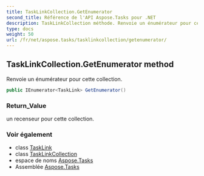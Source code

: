 ```yaml
---
title: TaskLinkCollection.GetEnumerator
second_title: Référence de l'API Aspose.Tasks pour .NET
description: TaskLinkCollection méthode. Renvoie un énumérateur pour cette collection.
type: docs
weight: 50
url: /fr/net/aspose.tasks/tasklinkcollection/getenumerator/
---
```

## TaskLinkCollection.GetEnumerator method

Renvoie un énumérateur pour cette collection.

```csharp
public IEnumerator<TaskLink> GetEnumerator()
```

### Return_Value

un recenseur pour cette collection.

### Voir également

* class [TaskLink](../../tasklink/)
* class [TaskLinkCollection](../)
* espace de noms [Aspose.Tasks](../../tasklinkcollection/)
* Assemblée [Aspose.Tasks](../../../)


